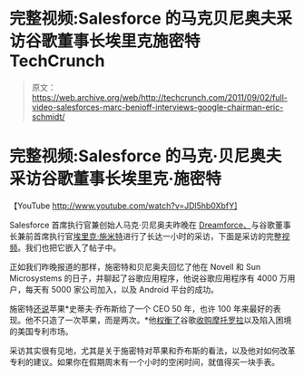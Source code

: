 # 完整视频:Salesforce 的马克贝尼奥夫采访谷歌董事长埃里克施密特 TechCrunch

> 原文：<https://web.archive.org/web/http://techcrunch.com/2011/09/02/full-video-salesforces-marc-benioff-interviews-google-chairman-eric-schmidt/>

# 完整视频:Salesforce 的马克·贝尼奥夫采访谷歌董事长埃里克·施密特

【YouTube http://www.youtube.com/watch?v=JDl5hb0XbfY]

Salesforce 首席执行官兼创始人马克·贝尼奥夫昨晚在 [Dreamforce、](https://web.archive.org/web/20230203091054/https://techcrunch.com/2011/08/31/salesforces-benioff-we-were-born-cloud-now-weve-been-reborn-social/)与谷歌董事长兼前首席执行官[埃里克·施米特](https://web.archive.org/web/20230203091054/http://www.crunchbase.com/person/eric-schmidt)进行了长达一小时的采访，下面是采访的完整[视频](https://web.archive.org/web/20230203091054/http://www.youtube.com/watch?v=JDl5hb0XbfY)。我们也把它嵌入了帖子中。

正如我们昨晚报道的那样，施密特和贝尼奥夫回忆了他在 Novell 和 Sun Microsystems 的日子，并聊起了谷歌应用程序，他说谷歌应用程序有 4000 万用户，每天有 5000 家公司加入，以及 Android 平台的成功。

施密特[还说](https://web.archive.org/web/20230203091054/https://techcrunch.com/2011/09/01/eric-schmidt-steve-jobs-was-the-best-ceo-in-the-past-50-years/)苹果*史蒂夫·乔布斯给了一个 CEO 50 年，也许 100 年来最好的表现。他不只造了一次苹果，而是两次。*他[权衡了](https://web.archive.org/web/20230203091054/https://techcrunch.com/2011/09/01/google-chairman-eric-schmidt-weighs-in-on-patent-issues-theyre-terrible/)谷歌[收购摩托罗拉](https://web.archive.org/web/20230203091054/https://techcrunch.com/2011/08/15/breaking-google-buys-motorola-for-12-5-billion/)以及陷入困境的美国专利市场。

采访其实很有见地，尤其是关于施密特对苹果和乔布斯的看法，以及他对如何改革专利的建议。如果你在假期周末有一个小时的空闲时间，就值得买一块手表。